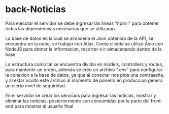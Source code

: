 # back-Noticias

Para ejecutar el servidor se debe ingresar las lineas "npm i" para obtener todas las dependencias necesarias que se utilizaran.

La base de datos en la cual se almacena el Json obtenido de la API, se encuentra en la nube, se trabajo con Atlas.
Como cliente se utilizo Axio  con NodeJS para obtner la informacion, recorrer e ir almacenando dentro de la base

La estructura como tal se encuentra dividia en models, controllers y routes, para mantener un orden, además se creo un archivo ".env" para configurar la conexion a la base de datos, ya que al conectar nos pide una contraseña, y al estar oculto este archivo al momento de ponerlo en produccion genera un cierto nivel de seguiridad.

En el servidor se crear los servicios para ingresar las noticias, mostrar y eliminar las noticias, posteriormente son consumidas por la parte del front-end para mostrar al usuario final
